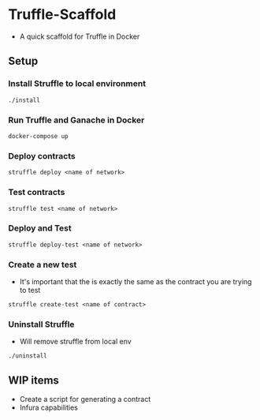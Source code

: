 # Truffle-Scaffold

* A quick scaffold for Truffle in Docker

## Setup

### Install Struffle to local environment
```
./install
```

### Run Truffle and Ganache in Docker
```
docker-compose up
```

### Deploy contracts
```
struffle deploy <name of network>
```

### Test contracts
```
struffle test <name of network>
```

### Deploy and Test
```
struffle deploy-test <name of network>
```

### Create a new test
* It's important that the <name of contract> is exactly the same as the contract you are trying to test
```
struffle create-test <name of contract>
```

### Uninstall Struffle
* Will remove struffle from local env
```
./uninstall
```

## WIP items

* Create a script for generating a contract
* Infura capabilities
